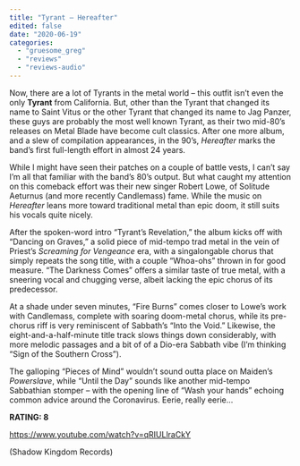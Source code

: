 ```yaml
---
title: "Tyrant – Hereafter"
edited: false
date: "2020-06-19"
categories:
  - "gruesome_greg"
  - "reviews"
  - "reviews-audio"
---
```


Now, there are a lot of Tyrants in the metal world – this outfit isn’t even the only **Tyrant** from California. But, other than the Tyrant that changed its name to Saint Vitus or the other Tyrant that changed its name to Jag Panzer, these guys are probably the most well known Tyrant, as their two mid-80’s releases on Metal Blade have become cult classics. After one more album, and a slew of compilation appearances, in the 90’s, _Hereafter_ marks the band’s first full-length effort in almost 24 years.

While I might have seen their patches on a couple of battle vests, I can’t say I’m all that familiar with the band’s 80’s output. But what caught my attention on this comeback effort was their new singer Robert Lowe, of Solitude Aeturnus (and more recently Candlemass) fame. While the music on _Hereafter_ leans more toward traditional metal than epic doom, it still suits his vocals quite nicely.

After the spoken-word intro “Tyrant’s Revelation,” the album kicks off with “Dancing on Graves,” a solid piece of mid-tempo trad metal in the vein of Priest’s _Screaming for Vengeance_ era, with a singalongable chorus that simply repeats the song title, with a couple “Whoa-ohs” thrown in for good measure. “The Darkness Comes” offers a similar taste of true metal, with a sneering vocal and chugging verse, albeit lacking the epic chorus of its predecessor.

At a shade under seven minutes, “Fire Burns” comes closer to Lowe’s work with Candlemass, complete with soaring doom-metal chorus, while its pre-chorus riff is very reminiscent of Sabbath’s “Into the Void.” Likewise, the eight-and-a-half-minute title track slows things down considerably, with more melodic passages and a bit of of a Dio-era Sabbath vibe (I’m thinking “Sign of the Southern Cross”).

The galloping “Pieces of Mind” wouldn’t sound outta place on Maiden’s _Powerslave_, while “Until the Day” sounds like another mid-tempo Sabbathian stomper – with the opening line of “Wash your hands” echoing common advice around the Coronavirus. Eerie, really eerie…

**RATING: 8**

https://www.youtube.com/watch?v=qRIULlraCkY

(Shadow Kingdom Records)
